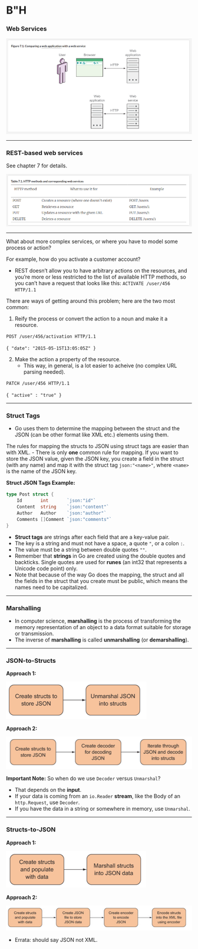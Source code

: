# B"H

### Web Services

![](img/web-service.png)

---

### REST-based web services

See chapter 7 for details.

![](img/http-web-services.png)

---

What about more complex services, or where you have to model some process or action?

For example, how do you activate a customer account? 
- REST doesn’t allow you to have arbitrary actions on the resources, and you’re more or less restricted to the list of available HTTP methods, so you can’t have a request that looks like this: `ACTIVATE /user/456 HTTP/1.1`

There are ways of getting around this problem; here are the two most common:

1. Reify the process or convert the action to a noun and make it a resource.

```http
POST /user/456/activation HTTP/1.1

{ "date": "2015-05-15T13:05:05Z" }
```

2. Make the action a property of the resource. 
    - This way, in general, is a lot easier to acheive (no complex URL parsing needed).

```http
PATCH /user/456 HTTP/1.1

{ "active" : "true" }
```

---

### Struct Tags
- Go uses them to determine the mapping between the struct and the JSON (can be other format like XML etc.) elements using them. 

The rules for mapping the structs to JSON using struct tags are easier than with XML. 
    - There is only **one** common rule for mapping. If you want to store the JSON value, given the JSON key, you create a field in the struct (with any name) and map it with the struct tag `json:"<name>"`, where `<name>` is the name of the JSON key.

**Struct JSON Tags Example:**

```go
type Post struct {
	Id       int       `json:"id"`
	Content  string    `json:"content"`
	Author   Author    `json:"author"`
	Comments []Comment `json:"comments"`
}
```

- **Struct tags** are strings after each field that are a key-value pair. 
- The key is a string and must not have a space, a quote `"`, or a colon `:`. 
- The value must be a string between double quotes `""`.
- Remember that **strings** in Go are created using the double quotes and backticks. Single quotes are used for **runes** (an int32 that represents a Unicode code point) only. 
- Note that because of the way Go does the mapping, the struct and all the fields in the struct that you create must be public, which means the names need to be capitalized.


---

### Marshalling
- In computer science, **marshalling** is the process of transforming the memory representation of an object to a data format suitable for storage or transmission.
- The inverse of **marshalling** is called **unmarshalling** (or **demarshalling**). 

---

### JSON-to-Structs 

**Approach 1:**

![](img/json-to-struct-1.png)

**Approach 2:**

![](img/json-to-struct-2.png)

**Important Note:**
So when do we use `Decoder` versus `Unmarshal`? 
 - That depends on the **input**. 
 - If your data is coming from an `io.Reader` **stream**, like the Body of an `http.Request`, use `Decoder`. 
 - If you have the data in a string or somewhere in memory, use `Unmarshal`.

---

### Structs-to-JSON

**Approach 1:**

![](img/struct-to-json-1.png)

**Approach 2:**

![](img/struct-to-json-2.png)

- Errata: should say JSON not XML.



